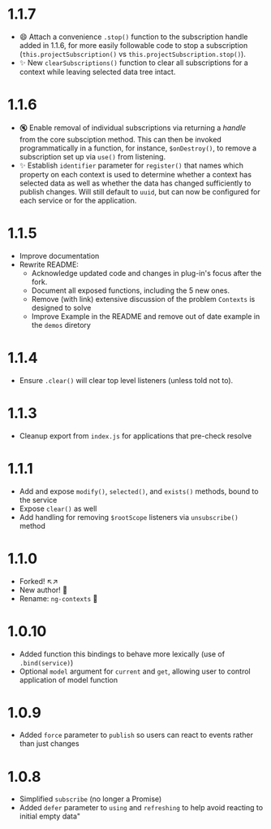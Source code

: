 # 1.1.7
 - :smile: Attach a convenience `.stop()` function to the subscription handle added in 1.1.6, for more easily followable code to stop a subscription (`this.projectSubscription()` vs `this.projectSubscription.stop()`).
 - :sparkles: New `clearSubscriptions()` function to clear all subscriptions for a context while leaving selected data tree intact.

# 1.1.6
 - :mute: Enable removal of individual subscriptions via returning a _handle_ from the core subsciption method. This can then be invoked programmatically in a function, for instance, `$onDestroy()`, to remove a subscription set up via `use()` from listening.
 - :sparkles: Establish `identifier` parameter for `register()` that names which property on each context is used to determine whether a context has selected data as well as whether the data has changed sufficiently to publish changes. Will still default to `uuid`, but can now be configured for each service or for the application.

# 1.1.5
 - Improve documentation
 - Rewrite README:
    - Acknowledge updated code and changes in plug-in's focus after the fork.
    - Document all exposed functions, including the 5 new ones.
    - Remove (with link) extensive discussion of the problem `Contexts` is designed to solve
    - Improve Example in the README and remove out of date example in the `demos` diretory

# 1.1.4
 - Ensure `.clear()` will clear top level listeners (unless told not to).

# 1.1.3
 - Cleanup export from `index.js` for applications that pre-check resolve

 # 1.1.1
 - Add and expose `modify()`, `selected()`, and `exists()` methods, bound to the service
 - Expose `clear()` as well
 - Add handling for removing `$rootScope` listeners via `unsubscribe()` method

# 1.1.0
 - Forked! :arrow_upper_left::arrow_upper_right:
 - New author! :pencil:
 - Rename: `ng-contexts` :tada:

# 1.0.10

 - Added function this bindings to behave more lexically (use of `.bind(service)`)
 - Optional `model` argument for `current` and `get`, allowing user to control application of model function

# 1.0.9

 - Added `force` parameter to `publish` so users can react to events rather than just changes

# 1.0.8

 - Simplified `subscribe` (no longer a Promise)
 - Added `defer` parameter to `using` and `refreshing` to help avoid reacting to initial empty data"

